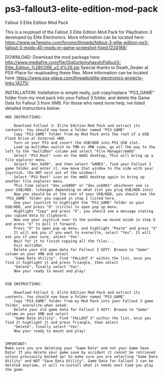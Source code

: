 # ps3-fallout3-elite-edition-mod-pack
Fallout 3 Elite Edition Mod Pack

This is a reupload of the Fallout 3 Elite Edition Mod Pack for PlayStation 3 developed by Elite Electronics. More information can be located here: https://www.se7ensins.com/forums/threads/fallout-3-elite-edition-ps3-fallout-3-mods-40-mods-in-game-screeshot-fixed.1224188/

DOWNLOAD:
Download the mod package here: http://www.mediafire.com/file/l3q0urlpmvhaxxh/Fallout3-Elite_Edition_%28CORE_v2.4%29.zip
Special thanks to Death_Dealer at PSX-Place for reuploading these files. More information can be located here: https://www.psx-place.com/threads/elite-electronics-projects-links.14275/

INSTALLATION​:
Installation is simple really, just copy/replace "PS3_GAME" folder from my mod pack into your Fallout 3 folder, and delete the Game Data for Fallout 3 from XMB. For those who need more help, ive listed detailed instructions below:

    HDD INSTRUCTIONS:​

        Download Fallout 3: Elite Edition Mod Pack and extract its contents. You should now have a folder named "PS3_GAME"
        Copy "PS3_GAME" folder from my Mod Pack onto the root of a USB Flash Drive or External HDD.
        Turn on your PS3 and insert the USB/HDD into PS3 USB slot.
        Load up multiMan switch to TMB or XMB view, go all the way to the left to the "multiMan" column and select "File Manager/mmOS"
        Select "PS3 Root" icon on the mmOS desktop, This will bring up a file explorer menu.
        Select "dev_hdd0", and then select "GAMES", find your Fallout 3 game folder and enter it, now move that window to the side with your joystick. (Do NOT exit out of the window!)
        Select "PS3 Root" icon on the mmOS desktop again to bring up another file explorer menu.
        This time select "dev_usb000" or "dev_usb001" whichever one is your USB/HDD. (changes depending on what slot you plug USB/HDD into)
        Now you should be at the root of your USB/HDD, you should see the "PS3_GAME" folder you copied in step 2 listed here.
        Use your joystick to highlight the "PS3_GAME" folder on your USB/HDD, and press "O" (circle) to open pop up menu.
        Highlight "Copy" and press "X", you should see a message stating you copied data to clipboard.
        Now use your joystick over to the window we moved aside in step 6 and press "X" to pull it forward.
        Press "O" to open pop up menu, and highlight "Paste" and press "X"
        It will ask you if you want to overwrite, select "Yes". It will ask you if your sure, select "Yes".
        Wait for it to finish copying all the files...
        Exit multiMan
        Delete your old game data for Fallout 3 GOTY. Browse to "Game" column on your XMB and select
        "Game Data Utility". Find "FALLOUT 3" within the list, once you find it highlight it and press Triangle, then select
        "Delete", finally select "Yes".
        Now your ready to mount and play!


    USB INSTRUCTIONS:​

        Download Fallout 3: Elite Edition Mod Pack and extract its contents. You should now have a folder named "PS3_GAME"
        Copy "PS3_GAME" folder from my Mod Pack into your Fallout 3 game folder, overwrite when asked.
        Delete your old game data for Fallout 3 GOTY. Browse to "Game" column on your XMB and select
        "Game Data Utility". Find "FALLOUT 3" within the list, once you find it highlight it and press Triangle, then select
        "Delete", finally select "Yes".
        Now your ready to mount and play!


    IMPORTANT!​
    Make sure you are deleting your "Game Data" and not your Game Save Data! If you delete your game save by accident it cannot be retrieved unless previously backed up! So make sure you are selecting "Game Data Utility" and NOT "Save Data Utility". Game Data for Fallout 3 can be deleted anytime, it will re-install what it needs next time you play 
    the game. 
